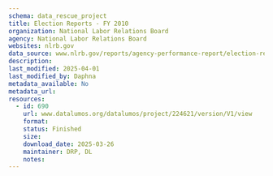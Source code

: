 ```yaml
---
schema: data_rescue_project 
title: Election Reports - FY 2010
organization: National Labor Relations Board
agency: National Labor Relations Board
websites: nlrb.gov
data_source: www.nlrb.gov/reports/agency-performance-report/election-reports/election-reports-fy-2010
description: 
last_modified: 2025-04-01
last_modified_by: Daphna
metadata_available: No
metadata_url: 
resources:
  - id: 690
    url: www.datalumos.org/datalumos/project/224621/version/V1/view
    format: 
    status: Finished
    size: 
    download_date: 2025-03-26
    maintainer: DRP, DL
    notes: 
---
```

